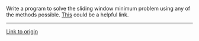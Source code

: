 Write a program to solve the sliding window minimum problem using any of the methods possible. [This](http://home.tiac.net/~cri/2001/slidingmin.html) could be a helpful link.

---

[Link to origin](https://www.reddit.com/r/dailyprogrammer/txla7)